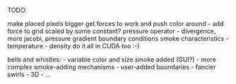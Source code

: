 TODO:

make placed pixels bigger
get forces to work and push color around
    - add force to grid scaled by some constant?
pressure operator
    - divergence, more jacobi, pressure gradient
boundary conditions
smoke characteristics
    - temperature
    - density
do it all in CUDA too :-)

bells and whistles:
    - variable color and size smoke added (GUI?)
    - more complex smoke-adding mechanisms
    - user-added boundaries
    - fancier swirls
    - 3D
    - ...

